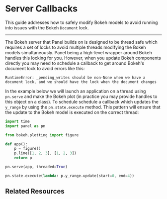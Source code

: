 # Server Callbacks

This guide addresses how to safely modify Bokeh models to avoid running into issues with the Bokeh `Document` lock.

---

The Bokeh server that Panel builds on is designed to be thread safe which requires a set of locks to avoid multiple threads modifying the Bokeh models simultaneously.  Panel being a high-level wrapper around Bokeh handles this locking for you. However, when you update Bokeh components directly you may need to schedule a callback to get around Bokeh's document lock to avoid errors like this:

```
RuntimeError: _pending_writes should be non-None when we have a document lock, and we should have the lock when the document changes
```

In the example below we will launch an application on a thread using `pn.serve` and make the Bokeh plot (in practice you may provide handles to this object on a class). To schedule schedule a callback which updates the `y_range` by using the `pn.state.execute` method. This pattern will ensure that the update to the Bokeh model is executed on the correct thread:

```python
import time
import panel as pn

from bokeh.plotting import figure

def app():
    p = figure()
    p.line([1, 2, 3], [1, 2, 3])
    return p

pn.serve(app, threaded=True)

pn.state.execute(lambda: p.y_range.update(start=0, end=4))
```

## Related Resources
